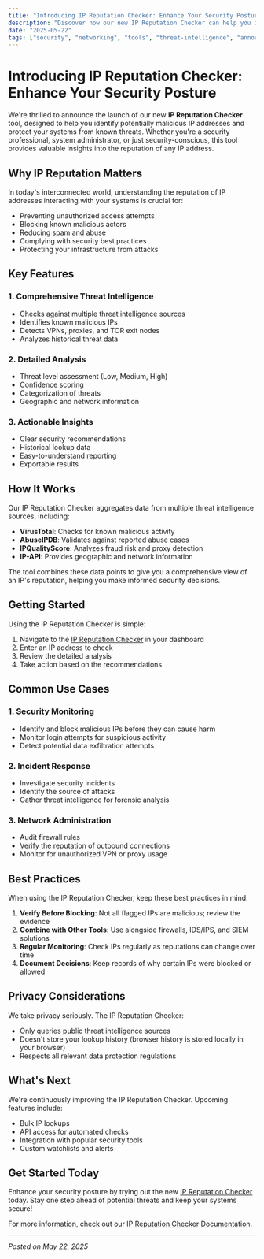 ```yaml
---
title: "Introducing IP Reputation Checker: Enhance Your Security Posture"
description: "Discover how our new IP Reputation Checker can help you identify and mitigate potential security threats"
date: "2025-05-22"
tags: ["security", "networking", "tools", "threat-intelligence", "announcement"]
---
```


# Introducing IP Reputation Checker: Enhance Your Security Posture

We're thrilled to announce the launch of our new **IP Reputation Checker** tool, designed to help you identify potentially malicious IP addresses and protect your systems from known threats. Whether you're a security professional, system administrator, or just security-conscious, this tool provides valuable insights into the reputation of any IP address.

## Why IP Reputation Matters

In today's interconnected world, understanding the reputation of IP addresses interacting with your systems is crucial for:

- Preventing unauthorized access attempts
- Blocking known malicious actors
- Reducing spam and abuse
- Complying with security best practices
- Protecting your infrastructure from attacks

## Key Features

### 1. Comprehensive Threat Intelligence
- Checks against multiple threat intelligence sources
- Identifies known malicious IPs
- Detects VPNs, proxies, and TOR exit nodes
- Analyzes historical threat data

### 2. Detailed Analysis
- Threat level assessment (Low, Medium, High)
- Confidence scoring
- Categorization of threats
- Geographic and network information

### 3. Actionable Insights
- Clear security recommendations
- Historical lookup data
- Easy-to-understand reporting
- Exportable results

## How It Works

Our IP Reputation Checker aggregates data from multiple threat intelligence sources, including:

- **VirusTotal**: Checks for known malicious activity
- **AbuseIPDB**: Validates against reported abuse cases
- **IPQualityScore**: Analyzes fraud risk and proxy detection
- **IP-API**: Provides geographic and network information

The tool combines these data points to give you a comprehensive view of an IP's reputation, helping you make informed security decisions.

## Getting Started

Using the IP Reputation Checker is simple:

1. Navigate to the [IP Reputation Checker](/tools/ip-reputation-checker) in your dashboard
2. Enter an IP address to check
3. Review the detailed analysis
4. Take action based on the recommendations

## Common Use Cases

### 1. Security Monitoring
- Identify and block malicious IPs before they can cause harm
- Monitor login attempts for suspicious activity
- Detect potential data exfiltration attempts

### 2. Incident Response
- Investigate security incidents
- Identify the source of attacks
- Gather threat intelligence for forensic analysis

### 3. Network Administration
- Audit firewall rules
- Verify the reputation of outbound connections
- Monitor for unauthorized VPN or proxy usage

## Best Practices

When using the IP Reputation Checker, keep these best practices in mind:

1. **Verify Before Blocking**: Not all flagged IPs are malicious; review the evidence
2. **Combine with Other Tools**: Use alongside firewalls, IDS/IPS, and SIEM solutions
3. **Regular Monitoring**: Check IPs regularly as reputations can change over time
4. **Document Decisions**: Keep records of why certain IPs were blocked or allowed

## Privacy Considerations

We take privacy seriously. The IP Reputation Checker:

- Only queries public threat intelligence sources
- Doesn't store your lookup history (browser history is stored locally in your browser)
- Respects all relevant data protection regulations

## What's Next

We're continuously improving the IP Reputation Checker. Upcoming features include:

- Bulk IP lookups
- API access for automated checks
- Integration with popular security tools
- Custom watchlists and alerts

## Get Started Today

Enhance your security posture by trying out the new [IP Reputation Checker](/tools/ip-reputation-checker) today. Stay one step ahead of potential threats and keep your systems secure!

For more information, check out our [IP Reputation Checker Documentation](/docs/ip-reputation-checker-guide).

---

*Posted on May 22, 2025*

